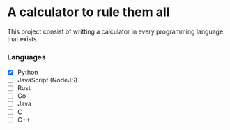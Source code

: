 # A calculator to rule them all

This project consist of writting a calculator in every programming language that exists.

### Languages

- [x] Python
- [ ] JavaScript (NodeJS)
- [ ] Rust
- [ ] Go
- [ ] Java
- [ ] C
- [ ] C++

